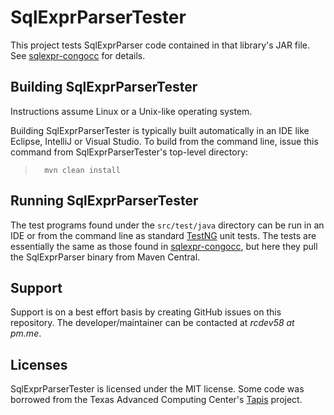 # SqlExprParserTester

This project tests SqlExprParser code contained in that library's JAR file.  See [sqlexpr-congocc](https://github.com/richcar58/sqlexpr-congocc) for details. 


## Building SqlExprParserTester
    
Instructions assume Linux or a Unix-like operating system.

Building SqlExprParserTester is typically built automatically in an IDE like Eclipse, IntelliJ or Visual Studio.  To build from the command line, issue this command from SqlExprParserTester's top-level directory: 

>       mvn clean install
  
## Running SqlExprParserTester

The test programs found under the `src/test/java` directory can be run in an IDE or from the command line as standard [TestNG](https://testng.org/) unit tests.  The tests are essentially the same as those found in [sqlexpr-congocc](https://github.com/richcar58/sqlexpr-congocc), but here they pull the SqlExprParser binary from Maven Central.  
  
## Support

Support is on a best effort basis by creating GitHub issues on this repository.  The developer/maintainer can be contacted at *rcdev58 at pm.me*.

## Licenses

SqlExprParserTester is licensed under the MIT license. Some code was borrowed from the Texas Advanced Computing Center's [Tapis](https://github.com/tapis-project) project.   
